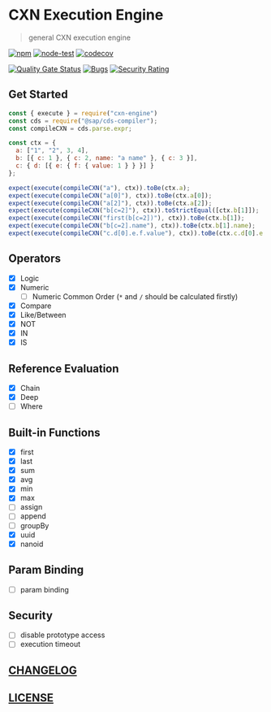 # CXN Execution Engine

> general CXN execution engine

[![npm](https://img.shields.io/npm/v/cxn-engine)](https://www.npmjs.com/package/cxn-engine)
[![node-test](https://github.com/Soontao/cxn-engine/actions/workflows/nodejs.yml/badge.svg)](https://github.com/Soontao/cxn-engine/actions/workflows/nodejs.yml)
[![codecov](https://codecov.io/gh/Soontao/cxn-engine/branch/main/graph/badge.svg?token=qNex2ly3RN)](https://codecov.io/gh/Soontao/cxn-engine)

[![Quality Gate Status](https://sonarcloud.io/api/project_badges/measure?project=Soontao_cxn-engine&metric=alert_status)](https://sonarcloud.io/summary/new_code?id=Soontao_cxn-engine)
[![Bugs](https://sonarcloud.io/api/project_badges/measure?project=Soontao_cxn-engine&metric=bugs)](https://sonarcloud.io/summary/new_code?id=Soontao_cxn-engine)
[![Security Rating](https://sonarcloud.io/api/project_badges/measure?project=Soontao_cxn-engine&metric=security_rating)](https://sonarcloud.io/summary/new_code?id=Soontao_cxn-engine)

## Get Started

```js
const { execute } = require("cxn-engine")
const cds = require("@sap/cds-compiler");
const compileCXN = cds.parse.expr;

const ctx = {
  a: ["1", "2", 3, 4],
  b: [{ c: 1 }, { c: 2, name: "a name" }, { c: 3 }],
  c: { d: [{ e: { f: { value: 1 } } }] }
};

expect(execute(compileCXN("a"), ctx)).toBe(ctx.a);
expect(execute(compileCXN("a[0]"), ctx)).toBe(ctx.a[0]);
expect(execute(compileCXN("a[2]"), ctx)).toBe(ctx.a[2]);
expect(execute(compileCXN("b[c=2]"), ctx)).toStrictEqual([ctx.b[1]]);
expect(execute(compileCXN("first(b[c=2])"), ctx)).toBe(ctx.b[1]);
expect(execute(compileCXN("b[c=2].name"), ctx)).toBe(ctx.b[1].name);
expect(execute(compileCXN("c.d[0].e.f.value"), ctx)).toBe(ctx.c.d[0].e.f.value);
```

## Operators

- [x] Logic
- [x] Numeric
  - [ ] Numeric Common Order (`*` and `/` should be calculated firstly)  
- [x] Compare
- [x] Like/Between
- [x] NOT
- [x] IN
- [x] IS

## Reference Evaluation

- [x] Chain
- [x] Deep
- [ ] Where

## Built-in Functions

- [x] first
- [x] last
- [x] sum
- [x] avg
- [x] min
- [x] max
- [ ] assign
- [ ] append
- [ ] groupBy
- [x] uuid
- [x] nanoid

## Param Binding

- [ ] param binding

## Security

- [ ] disable prototype access
- [ ] execution timeout

## [CHANGELOG](./CHANGELOG.md)

## [LICENSE](./LICENSE)

